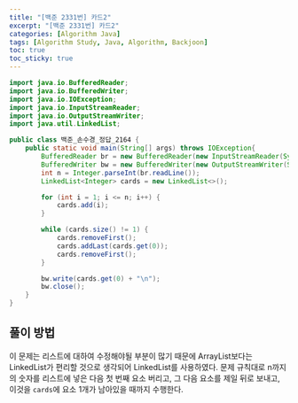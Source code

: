 ```yaml
---
title: "[백준 2331번] 카드2"
excerpt: "[백준 2331번] 카드2"
categories: [Algorithm Java]
tags: [Algorithm Study, Java, Algorithm, Backjoon]
toc: true
toc_sticky: true
---
```


```java
import java.io.BufferedReader;
import java.io.BufferedWriter;
import java.io.IOException;
import java.io.InputStreamReader;
import java.io.OutputStreamWriter;
import java.util.LinkedList;

public class 백준_손수경_정답_2164 {
    public static void main(String[] args) throws IOException{
        BufferedReader br = new BufferedReader(new InputStreamReader(System.in));
        BufferedWriter bw = new BufferedWriter(new OutputStreamWriter(System.out));
        int n = Integer.parseInt(br.readLine());
        LinkedList<Integer> cards = new LinkedList<>();

        for (int i = 1; i <= n; i++) {
            cards.add(i);
        }

        while (cards.size() != 1) {
            cards.removeFirst();
            cards.addLast(cards.get(0));
            cards.removeFirst();
        }

        bw.write(cards.get(0) + "\n");
        bw.close();
    }
}
```

## 풀이 방법

이 문제는 리스트에 대하여 수정해야될 부분이 많기 때문에 ArrayList보다는 LinkedList가 편리할 것으로 생각되어 LinkedList를 사용하였다. 문제 규칙대로 n까지의 숫자를 리스트에 넣은 다음 첫 번째 요소 버리고, 그 다음 요소를 제일 뒤로 보내고, 이것을 `cards`에 요소 1개가 남아있을 때까지 수행한다.
